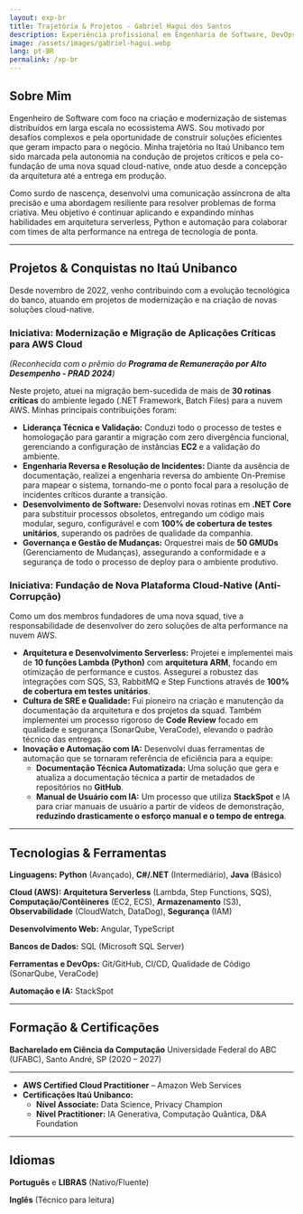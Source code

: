 ```yaml
---
layout: exp-br
title: Trajetória & Projetos - Gabriel Hagui dos Santos
description: Experiência profissional em Engenharia de Software, DevOps AWS, arquitetura serverless e modernização de sistemas distribuídos.
image: /assets/images/gabriel-hagui.webp
lang: pt-BR
permalink: /xp-br
---
```

## **Sobre Mim**

Engenheiro de Software com foco na criação e modernização de sistemas distribuídos em larga escala no ecossistema AWS. Sou motivado por desafios complexos e pela oportunidade de construir soluções eficientes que geram impacto para o negócio. Minha trajetória no Itaú Unibanco tem sido marcada pela autonomia na condução de projetos críticos e pela co-fundação de uma nova squad cloud-native, onde atuo desde a concepção da arquitetura até a entrega em produção.

Como surdo de nascença, desenvolvi uma comunicação assíncrona de alta precisão e uma abordagem resiliente para resolver problemas de forma criativa. Meu objetivo é continuar aplicando e expandindo minhas habilidades em arquitetura serverless, Python e automação para colaborar com times de alta performance na entrega de tecnologia de ponta.

---
## **Projetos & Conquistas no Itaú Unibanco**

Desde novembro de 2022, venho contribuindo com a evolução tecnológica do banco, atuando em projetos de modernização e na criação de novas soluções cloud-native.

### **Iniciativa: Modernização e Migração de Aplicações Críticas para AWS Cloud**
_(Reconhecida com o prêmio do **Programa de Remuneração por Alto Desempenho - PRAD 2024**)_

Neste projeto, atuei na migração bem-sucedida de mais de **30 rotinas críticas** do ambiente legado (.NET Framework, Batch Files) para a nuvem AWS. Minhas principais contribuições foram:

-   **Liderança Técnica e Validação:** Conduzi todo o processo de testes e homologação para garantir a migração com zero divergência funcional, gerenciando a configuração de instâncias **EC2** e a validação do ambiente.
-   **Engenharia Reversa e Resolução de Incidentes:** Diante da ausência de documentação, realizei a engenharia reversa do ambiente On-Premise para mapear o sistema, tornando-me o ponto focal para a resolução de incidentes críticos durante a transição.
-   **Desenvolvimento de Software:** Desenvolvi novas rotinas em **.NET Core** para substituir processos obsoletos, entregando um código mais modular, seguro, configurável e com **100% de cobertura de testes unitários**, superando os padrões de qualidade da companhia.
-   **Governança e Gestão de Mudanças:** Orquestrei mais de **50 GMUDs** (Gerenciamento de Mudanças), assegurando a conformidade e a segurança de todo o processo de deploy para o ambiente produtivo.

### **Iniciativa: Fundação de Nova Plataforma Cloud-Native (Anti-Corrupção)**

Como um dos membros fundadores de uma nova squad, tive a responsabilidade de desenvolver do zero soluções de alta performance na nuvem AWS.

-   **Arquitetura e Desenvolvimento Serverless:** Projetei e implementei mais de **10 funções Lambda (Python)** com **arquitetura ARM**, focando em otimização de performance e custos. Assegurei a robustez das integrações com SQS, S3, RabbitMQ e Step Functions através de **100% de cobertura em testes unitários**.
-   **Cultura de SRE e Qualidade:** Fui pioneiro na criação e manutenção da documentação da arquitetura e dos projetos da squad. Também implementei um processo rigoroso de **Code Review** focado em qualidade e segurança (SonarQube, VeraCode), elevando o padrão técnico das entregas.
-   **Inovação e Automação com IA:** Desenvolvi duas ferramentas de automação que se tornaram referência de eficiência para a equipe:
    -   **Documentação Técnica Automatizada:** Uma solução que gera e atualiza a documentação técnica a partir de metadados de repositórios no **GitHub**.
    -   **Manual de Usuário com IA:** Um processo que utiliza **StackSpot** e IA para criar manuais de usuário a partir de vídeos de demonstração, **reduzindo drasticamente o esforço manual e o tempo de entrega**.

---
## **Tecnologias & Ferramentas**

**Linguagens:** **Python** (Avançado), **C#/.NET** (Intermediário), **Java** (Básico)

**Cloud (AWS):** **Arquitetura Serverless** (Lambda, Step Functions, SQS), **Computação/Contêineres** (EC2, ECS), **Armazenamento** (S3), **Observabilidade** (CloudWatch, DataDog), **Segurança** (IAM)

**Desenvolvimento Web:** Angular, TypeScript

**Bancos de Dados:** SQL (Microsoft SQL Server)

**Ferramentas e DevOps:** Git/GitHub, CI/CD, Qualidade de Código (SonarQube, VeraCode)

**Automação e IA:** StackSpot

---
## **Formação & Certificações**

**Bacharelado em Ciência da Computação**
Universidade Federal do ABC (UFABC), Santo André, SP
(2020 – 2027)

---

-   **AWS Certified Cloud Practitioner** – Amazon Web Services
-   **Certificações Itaú Unibanco:**
    -   **Nível Associate:** Data Science, Privacy Champion
    -   **Nível Practitioner:** IA Generativa, Computação Quântica, D&A Foundation

---
## **Idiomas**

**Português** e **LIBRAS** (Nativo/Fluente)

**Inglês** (Técnico para leitura)